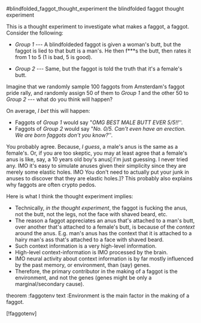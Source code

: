 #blindfolded_faggot_thought_experiment the blindfolded faggot thought
experiment

This is a thought experiment to investigate what makes a faggot, a faggot.
Consider the following:

+ _Group 1_ --- A blindfoldeded faggot is given a woman's butt, but the faggot
  is lied to that butt is a man's.  He then f\*\*\*s the butt, then rates it
  from 1 to 5 (1 is bad, 5 is good).

+ _Group 2_ --- Same, but the faggot is told the truth that it's a female's
  butt.

Imagine that we randomly sample 100 faggots from Amsterdam's faggot pride
rally, and randomly assign 50 of them to _Group 1_ and the other 50 to _Group
2_ --- what do you think will happen?

On average, _I bet_ this will happen:

* Faggots of _Group 1_ would say "_OMG BEST MALE BUTT EVER 5/5!!_''.
* Faggots of _Group 2_ would say "_No.  0/5.  Can't even have an erection.  We
  are born faggots don't you know?_''.

You probably agree.  Because, _I guess_, a male's anus is the same as a
female's.  Or, if you are too skeptic, you may at least agree that a female's
anus is like, say, a 10 years old boy's anus[:I'm just guessing.  I never tried
any.  IMO it's easy to simulate anuses given their simplicity since they are
merely some elastic holes.  IMO You don't need to actually put your junk in
anuses to discover that they are elastic holes.]?  This probably also explains
why faggots are often crypto pedos.

Here is what I think the thought experiment implies:

+ Technically, _in the thought experiment_, the faggot is fucking the anus, not
  the butt, not the legs, not the face with shaved beard, etc.
+ The reason a faggot appreciates an anus that's attached to a man's butt, over
  another that's attached to a female's butt, is because of the _context_
  around the anus.  E.g. man's anus has the context that it is attached to a
  hairy man's ass that's attached to a face with shaved beard.
+ Such context information is a very high-level information.
+ High-level context-information is IMO processed by the brain.
+ IMO neural activity about context information is by far mostly influenced by
  the past memory, or environment, than (say) genes.
+ Therefore, the primary contributor in the making of a faggot is the
  environment, and not the genes (genes might be only a marginal/secondary
  cause).


theorem :faggotenv
text    :Environment is the main factor in the making of a faggot.

[!faggotenv]
